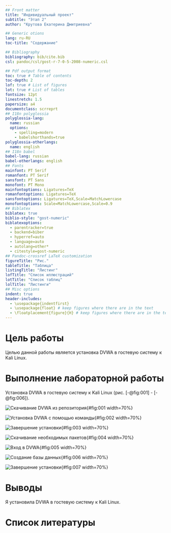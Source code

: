 ```yaml
---
## Front matter
title: "Индивидуальный проект"
subtitle: "Этап 2"
author: "Крутова Екатерина Дмитриевна"

## Generic otions
lang: ru-RU
toc-title: "Содержание"

## Bibliography
bibliography: bib/cite.bib
csl: pandoc/csl/gost-r-7-0-5-2008-numeric.csl

## Pdf output format
toc: true # Table of contents
toc-depth: 2
lof: true # List of figures
lot: true # List of tables
fontsize: 12pt
linestretch: 1.5
papersize: a4
documentclass: scrreprt
## I18n polyglossia
polyglossia-lang:
  name: russian
  options:
	- spelling=modern
	- babelshorthands=true
polyglossia-otherlangs:
  name: english
## I18n babel
babel-lang: russian
babel-otherlangs: english
## Fonts
mainfont: PT Serif
romanfont: PT Serif
sansfont: PT Sans
monofont: PT Mono
mainfontoptions: Ligatures=TeX
romanfontoptions: Ligatures=TeX
sansfontoptions: Ligatures=TeX,Scale=MatchLowercase
monofontoptions: Scale=MatchLowercase,Scale=0.9
## Biblatex
biblatex: true
biblio-style: "gost-numeric"
biblatexoptions:
  - parentracker=true
  - backend=biber
  - hyperref=auto
  - language=auto
  - autolang=other*
  - citestyle=gost-numeric
## Pandoc-crossref LaTeX customization
figureTitle: "Рис."
tableTitle: "Таблица"
listingTitle: "Листинг"
lofTitle: "Список иллюстраций"
lotTitle: "Список таблиц"
lolTitle: "Листинги"
## Misc options
indent: true
header-includes:
  - \usepackage{indentfirst}
  - \usepackage{float} # keep figures where there are in the text
  - \floatplacement{figure}{H} # keep figures where there are in the text
---
```


# Цель работы

Целью данной работы является установка DVWA в гостевую систему к Kali Linux.

# Выполнение лабораторной работы

Установка DVWA в гостевую систему к Kali Linux (рис. [-@fig:001] - [-@fig:006]).

![Скачивание DVWA из репозитория](image/Screenshot_1.png){#fig:001 width=70%}

![Установка DVWA с помощью команды](image/Screenshot_2.png){#fig:002 width=70%}

![Завершение установки](image/Screenshot_3.png){#fig:003 width=70%}

![Скачивание необходимых пакетов](image/Screenshot_4.png){#fig:004 width=70%}

![Вход в DVWA](image/Screenshot_5.png){#fig:005 width=70%}

![Создание базы данных](image/Screenshot_6.png){#fig:006 width=70%}

![Завершение установки](image/Screenshot_7.png){#fig:007 width=70%}


# Выводы

Я установила DVWA в гостевую систему к Kali Linux.

# Список литературы
